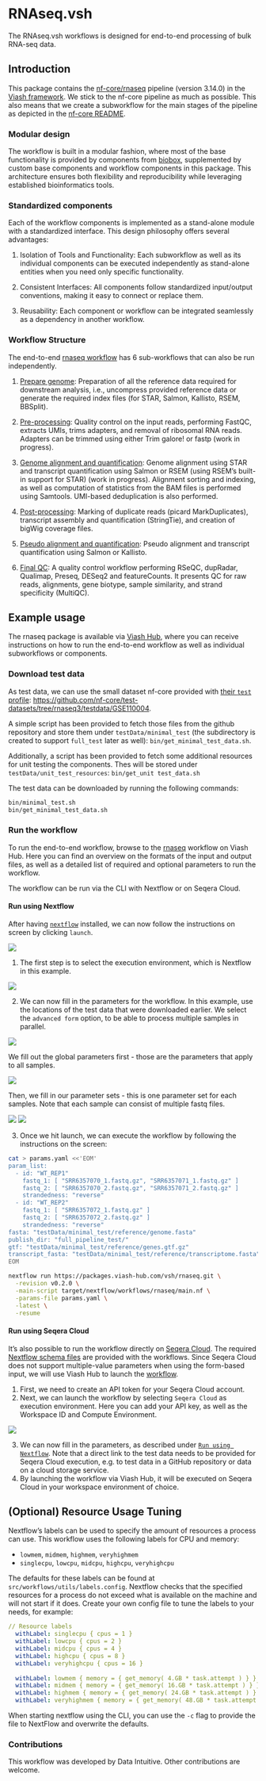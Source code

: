 # RNAseq.vsh


<!-- README.md is generated by running 'quarto render README.qmd' -->

The RNAseq.vsh workflows is designed for end-to-end processing of bulk
RNA-seq data.

## Introduction

This package contains the
[nf-core/rnaseq](https://github.com/nf-core/rnaseq) pipeline (version
3.14.0) in the [Viash framework](http://www.viash.io). We stick to the
nf-core pipeline as much as possible. This also means that we create a
subworkflow for the main stages of the pipeline as depicted in the
[nf-core README](https://github.com/nf-core/rnaseq).

### Modular design

The workflow is built in a modular fashion, where most of the base
functionality is provided by components from
[biobox](https://www.viash-hub.com/packages/biobox/latest), supplemented
by custom base components and workflow components in this package. This
architecture ensures both flexibility and reproducibility while
leveraging established bioinformatics tools.

### Standardized components

Each of the workflow components is implemented as a stand-alone module
with a standardized interface. This design philosophy offers several
advantages:

1.  Isolation of Tools and Functionality: Each subworkflow as well as
    its individual components can be executed independently as
    stand-alone entities when you need only specific functionality.

2.  Consistent Interfaces: All components follow standardized
    input/output conventions, making it easy to connect or replace them.

3.  Reusability: Each component or workflow can be integrated seamlessly
    as a dependency in another workflow.

### Workflow Structure

The end-to-end [rnaseq
workflow](https://www.viash-hub.com/packages/rnaseq/v0.2.0/components/workflows/rnaseq)
has 6 sub-workflows that can also be run independently.

1.  [Prepare
    genome](https://www.viash-hub.com/packages/rnaseq/v0.2.0/components/workflows/prepare_genome):
    Preparation of all the reference data required for downstream
    analysis, i.e., uncompress provided reference data or generate the
    required index files (for STAR, Salmon, Kallisto, RSEM, BBSplit).

2.  [Pre-processing](https://www.viash-hub.com/packages/rnaseq/v0.2.0/components/workflows/pre_processing):
    Quality control on the input reads, performing FastQC, extracts
    UMIs, trims adapters, and removal of ribosomal RNA reads. Adapters
    can be trimmed using either Trim galore! or fastp (work in
    progress).

3.  [Genome alignment and
    quantification](https://www.viash-hub.com/packages/rnaseq/v0.2.0/components/workflows/genome_alignment_and_quant):
    Genome alignment using STAR and transcript quantification using
    Salmon or RSEM (using RSEM’s built-in support for STAR) (work in
    progress). Alignment sorting and indexing, as well as computation of
    statistics from the BAM files is performed using Samtools. UMI-based
    deduplication is also performed.

4.  [Post-processing](https://www.viash-hub.com/packages/rnaseq/v0.2.0/components/workflows/post_processing):
    Marking of duplicate reads (picard MarkDuplicates), transcript
    assembly and quantification (StringTie), and creation of bigWig
    coverage files.

5.  [Pseudo alignment and
    quantification](https://www.viash-hub.com/packages/rnaseq/v0.2.0/components/workflows/pseudo_alignment_and_quant):
    Pseudo alignment and transcript quantification using Salmon or
    Kallisto.

6.  [Final
    QC](https://www.viash-hub.com/packages/rnaseq/v0.2.0/components/workflows/quality_control):
    A quality control workflow performing RSeQC, dupRadar, Qualimap,
    Preseq, DESeq2 and featureCounts. It presents QC for raw reads,
    alignments, gene biotype, sample similarity, and strand specificity
    (MultiQC).

## Example usage

The rnaseq package is available via [Viash
Hub](https://www.viash-hub.com/packages/rnaseq/v0.2.0/components), where
you can receive instructions on how to run the end-to-end workflow as
well as individual subworkflows or components.

### Download test data

As test data, we can use the small dataset nf-core provided with [their
`test`
profile](https://github.com/nf-core/test-datasets/blob/rnaseq3/samplesheet/v3.10/samplesheet_test.csv):
<https://github.com/nf-core/test-datasets/tree/rnaseq3/testdata/GSE110004>.

A simple script has been provided to fetch those files from the github
repository and store them under `testData/minimal_test` (the
subdirectory is created to support `full_test` later as well):
`bin/get_minimal_test_data.sh`.

Additionally, a script has been provided to fetch some additional
resources for unit testing the components. Thes will be stored under
`testData/unit_test_resources`: `bin/get_unit test_data.sh`

The test data can be downloaded by running the following commands:

``` bash
bin/minimal_test.sh
bin/get_minimal_test_data.sh
```

### Run the workflow

To run the end-to-end workflow, browse to the
[rnaseq](https://www.viash-hub.com/packages/rnaseq/v0.2.0/components/workflows/rnaseq)
workflow on Viash Hub. Here you can find an overview on the formats of
the input and output files, as well as a detailed list of required and
optional parameters to run the workflow.

The workflow can be run via the CLI with Nextflow or on Seqera Cloud.

#### Run using Nextflow

After having
[`nextflow`](https://www.nextflow.io/docs/latest/getstarted.html)
installed, we can now follow the instructions on screen by clicking
`launch`.

![](assets/launch_workflow.png)

1.  The first step is to select the execution environment, which is
    Nextflow in this example.

![](assets/nextflow_execution.png)

2.  We can now fill in the parameters for the workflow. In this example,
    use the locations of the test data that were downloaded earlier. We
    select the `advanced form` option, to be able to process multiple
    samples in parallel.

![](assets/advanced_form.png)

We fill out the global parameters first - those are the parameters that
apply to all samples.

![](assets/global_params.png)

Then, we fill in our parameter sets - this is one parameter set for each
samples. Note that each sample can consist of multiple fastq files.

![](assets/parameter_set_1.png) ![](assets/parameter_set_2.png)

3.  Once we hit launch, we can execute the workflow by following the
    instructions on the screen:

``` bash
cat > params.yaml <<'EOM'
param_list:
  - id: "WT_REP1"
    fastq_1: [ "SRR6357070_1.fastq.gz", "SRR6357071_1.fastq.gz" ]
    fastq_2: [ "SRR6357070_2.fastq.gz", "SRR6357071_2.fastq.gz" ]
    strandedness: "reverse"
  - id: "WT_REP2"
    fastq_1: [ "SRR6357072_1.fastq.gz" ]
    fastq_2: [ "SRR6357072_2.fastq.gz" ]
    strandedness: "reverse"
fasta: "testData/minimal_test/reference/genome.fasta"
publish_dir: "full_pipeline_test/"
gtf: "testData/minimal_test/reference/genes.gtf.gz"
transcript_fasta: "testData/minimal_test/reference/transcriptome.fasta"
EOM

nextflow run https://packages.viash-hub.com/vsh/rnaseq.git \
  -revision v0.2.0 \
  -main-script target/nextflow/workflows/rnaseq/main.nf \
  -params-file params.yaml \
  -latest \
  -resume
```

#### Run using Seqera Cloud

It’s also possible to run the workflow directly on [Seqera
Cloud](https://cloud.seqera.io/). The required [Nextflow schema
files](https://nextflow-io.github.io/nf-schema/latest/nextflow_schema/nextflow_schema_specification/)
are provided with the workflows. Since Seqera Cloud does not support
multiple-value parameters when using the form-based input, we will use
Viash Hub to launch the
[workflow](https://www.viash-hub.com/packages/rnaseq/v0.2.0/components/workflows/rnaseq).

1.  First, we need to create an API token for your Seqera Cloud account.
2.  Next, we can launch the workflow by selecting `Seqera Cloud` as
    execution environment. Here you can add your API key, as well as the
    Workspace ID and Compute Environment.

![](assets/seqera_cloud_execution.png)

3.  We can now fill in the parameters, as described under
    [`Run using Nextflow`](#run-using-nextflow). Note that a direct link
    to the test data needs to be provided for Seqera Cloud execution,
    e.g. to test data in a GitHub repository or data on a cloud storage
    service.
4.  By launching the workflow via Viash Hub, it will be executed on
    Seqera Cloud in your workspace environment of choice.

## (Optional) Resource Usage Tuning

Nextflow’s labels can be used to specify the amount of resources a
process can use. This workflow uses the following labels for CPU and
memory:

- `lowmem`, `midmem`, `highmem`, `veryhighmem`
- `singlecpu`, `lowcpu`, `midcpu`, `highcpu`, `veryhighcpu`

The defaults for these labels can be found at
`src/workflows/utils/labels.config`. Nextflow checks that the specified
resources for a process do not exceed what is available on the machine
and will not start if it does. Create your own config file to tune the
labels to your needs, for example:

``` yaml
// Resource labels
  withLabel: singlecpu { cpus = 1 }
  withLabel: lowcpu { cpus = 2 }
  withLabel: midcpu { cpus = 4 }
  withLabel: highcpu { cpus = 8 }
  withLabel: veryhighcpu { cpus = 16 }
 
  withLabel: lowmem { memory = { get_memory( 4.GB * task.attempt ) } }
  withLabel: midmem { memory = { get_memory( 16.GB * task.attempt ) } }
  withLabel: highmem { memory = { get_memory( 24.GB * task.attempt ) } }
  withLabel: veryhighmem { memory = { get_memory( 48.GB * task.attempt ) } }
```

When starting nextflow using the CLI, you can use the `-c` flag to
provide the file to NextFlow and overwrite the defaults.

### Contributions

This workflow was developed by Data Intuitive. Other contributions are
welcome.
